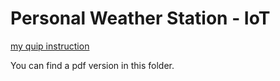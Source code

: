 # Personal Weather Station - IoT

[my quip instruction](https://quip.com/eG1zAwruBuLP/Personal-Weather-Station-Arduino-ESP8266-Thingspeak-GPL3)

You can find a pdf version in this folder.
